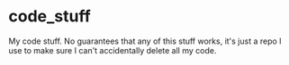 # code_stuff
 My code stuff.
 No guarantees that any of this stuff works, it's just a repo I use to make sure I can't accidentally delete all my code.
